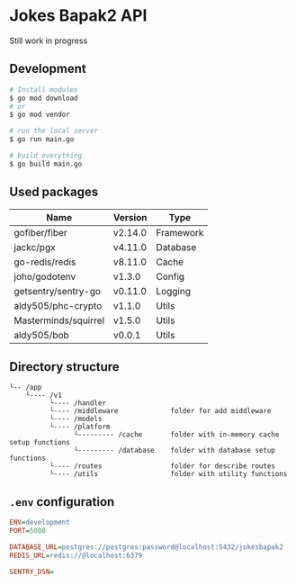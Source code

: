 # Jokes Bapak2 API

Still work in progress

## Development

```bash
# Install modules
$ go mod download
# or
$ go mod vendor

# run the local server
$ go run main.go

# build everything
$ go build main.go
```

## Used packages

| Name | Version | Type |
| --- | --- | --- |
| gofiber/fiber | v2.14.0 | Framework |
| jackc/pgx | v4.11.0 | Database |
| go-redis/redis | v8.11.0 | Cache |
| joho/godotenv | v1.3.0 | Config |
| getsentry/sentry-go | v0.11.0 | Logging |
| aldy505/phc-crypto | v1.1.0 | Utils |
| Masterminds/squirrel | v1.5.0 | Utils |
| aldy505/bob | v0.0.1 | Utils |

## Directory structure

```
└-- /app
    └---- /v1
          └---- /handler
          └---- /middleware             folder for add middleware 
          └---- /models
          └---- /platform
                └--------- /cache       folder with in-memory cache setup functions
                └--------- /database    folder with database setup functions 
          └---- /routes                 folder for describe routes
          └---- /utils                  folder with utility functions 
```
## `.env` configuration

```ini
ENV=development
PORT=5000

DATABASE_URL=postgres://postgres:password@localhost:5432/jokesbapak2
REDIS_URL=redis://@localhost:6379

SENTRY_DSN=
```